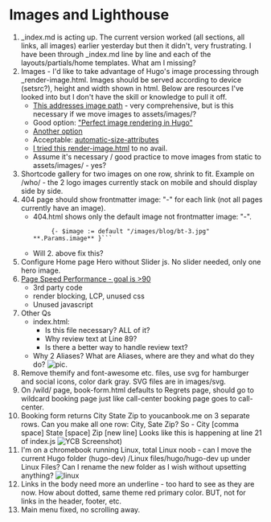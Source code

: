 # Images and Lighthouse

1. _index.md is acting up. The current version worked (all sections, all links, all images) earlier yesterday but then it didn't, very frustrating. I have been through \_index.md line by line and each of the layouts/partials/home templates. What am I missing?
2. Images - I'd like to take advantage of Hugo's image processing through _render-image.html. Images should be served according to device (setsrc?), height and width shown in html. Below are resources I've looked into but I don't have the skill or knowledge to pull it off.
   - [This addresses image path](https://www.veriphor.com/articles/link-and-image-render-hooks/) - very comprehensive, but is this necessary if we move images to assets/images/?
   - Good option: ["Perfect image rendering in Hugo"](https://ryanfleck.ca/2023/perfected-image-rendering-in-hugo/)
   - [Another option](https://christianoliff.com/blog/markdown-render-hooks-in-hugo/)
   - Acceptable: [automatic-size-attributes](https://werat.dev/blog/automatic-image-size-attributes-in-hugo/)
   - [I tried this render-image.html](_default/_markup/render-image.html) to no avail.
   - Assume it's necessary / good practice to move images from static to assets/images/ - yes?
3. Shortcode gallery for two images on one row, shrink to fit. Example on /who/ - the 2 logo images currently stack on mobile and should display side by side.
4. 404 page should show frontmatter image: "-" for each link (not all pages currently have an image).
   - 404.html shows only the default image not frontmatter image: "-".
      ```
           {- $image := default "/images/blog/bt-3.jpg" **.Params.image** }```
   - Will 2. above fix this?  
5. Configure Home page Hero without Slider js. No slider needed, only one hero image.
6. [Page Speed Performance - goal is >90](https://pagespeed.web.dev/analysis/https-www-crestwoodpainting-com-interior-painter-kansas-city/73ivwaj12v?form_factor=mobile)
   - 3rd party code
   - render blocking, LCP, unused css
   - Unused javascript
7. Other Qs
   - index.html:
     - Is this file necessary? ALL of it?
     - Why review text at Line 89?
     - Is there a better way to handle review text?
   - Why 2 Aliases? What are Aliases, where are they and what do they do? ![pic](https://github.com/boetiusj/hugo-dev/blob/main/static/images/Aliases.png).
8. Remove themify and font-awesome etc. files, use svg for hamburger and social icons, color dark gray. SVG files are in images/svg.
9. On /wild/ page, book-form.html defaults to Regrets page, should go to wildcard booking page just like call-center booking page goes to call-center.
10. Booking form returns City State Zip to youcanbook.me on 3 separate rows. Can you make all one row: City, Sate Zip?
So - City [comma space] State [space] Zip [new line]
Looks like this is happening at line 21 of index.js
![YCB Screenshot](https://github.com/boetiusj/hugo-dev/blob/main/images/screenshot-YCB-passthrough.png))
12. I'm on a chromebook running Linux, total Linux noob - can I move the current Hugo folder (hugo-dev) /Linux files/hugo/hugo-dev up under Linux Files? Can I rename the new folder as I wish without upsetting anything? ![linux](https://github.com/boetiusj/hugo-dev/blob/main//images/screenshot-linux-folders.png)
13. Links in the body need more an underline - too hard to see as they are now. How about dotted, same theme red primary color. BUT, not for links in the header, footer, etc.
14. Main menu fixed, no scrolling away.
